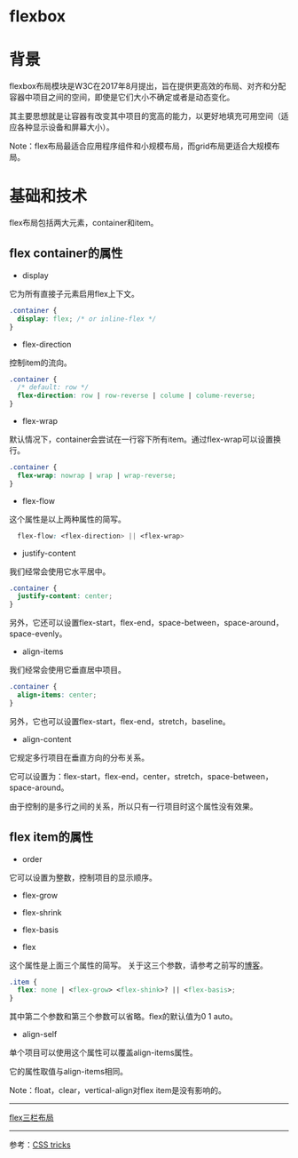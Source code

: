# flexbox

# 背景
flexbox布局模块是W3C在2017年8月提出，旨在提供更高效的布局、对齐和分配容器中项目之间的空间，即使是它们大小不确定或者是动态变化。

其主要思想就是让容器有改变其中项目的宽高的能力，以更好地填充可用空间（适应各种显示设备和屏幕大小）。

Note：flex布局最适合应用程序组件和小规模布局，而grid布局更适合大规模布局。

# 基础和技术
flex布局包括两大元素，container和item。

## flex container的属性

- display

它为所有直接子元素启用flex上下文。

```css
.container {
  display: flex; /* or inline-flex */
}
```

- flex-direction

控制item的流向。

```css
.container {
  /* default: row */
  flex-direction: row | row-reverse | colume | colume-reverse;
}
```

- flex-wrap

默认情况下，container会尝试在一行容下所有item。通过flex-wrap可以设置换行。

```css
.container {
  flex-wrap: nowrap | wrap | wrap-reverse;
}
```

- flex-flow

这个属性是以上两种属性的简写。

```css
  flex-flow: <flex-direction> || <flex-wrap>
```

- justify-content

我们经常会使用它水平居中。

```css
.container {
  justify-content: center;
}
```

另外，它还可以设置flex-start，flex-end，space-between，space-around，space-evenly。

- align-items

我们经常会使用它垂直居中项目。

```css
.container {
  align-items: center;
}
```
另外，它也可以设置flex-start，flex-end，stretch，baseline。

- align-content

它规定多行项目在垂直方向的分布关系。

它可以设置为：flex-start，flex-end，center，stretch，space-between，space-around。

由于控制的是多行之间的关系，所以只有一行项目时这个属性没有效果。


## flex item的属性
- order

它可以设置为整数，控制项目的显示顺序。

- flex-grow 
- flex-shrink
- flex-basis

- flex

这个属性是上面三个属性的简写。
关于这三个参数，请参考之前写的[博客](https://shijiatongxue.github.io/blog/2019/8/netease.html)。

```css
.item {
  flex: none | <flex-grow> <flex-shink>? || <flex-basis>;
}
```
其中第二个参数和第三个参数可以省略。flex的默认值为0 1 auto。

- align-self

单个项目可以使用这个属性可以覆盖align-items属性。

它的属性取值与align-items相同。

Note：float，clear，vertical-align对flex item是没有影响的。

---

[flex三栏布局](https://shijiatongxue.github.io/demo/box/flexbox.html)

---

参考：[CSS tricks](https://css-tricks.com/snippets/css/a-guide-to-flexbox/)